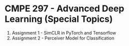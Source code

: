 # CMPE 297 - Advanced Deep Learning (Special Topics)
1. Assignment 1 - SimCLR in PyTorch and Tensorflow
2. Assignment 2 - Perceiver Model for Classification